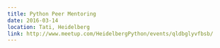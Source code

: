 ```yaml
---
title: Python Peer Mentoring
date: 2016-03-14
location: Tati, Heidelberg
link: http://www.meetup.com/HeidelbergPython/events/qldbglyvfbsb/
---
```

